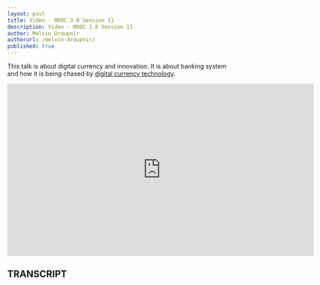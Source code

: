 ```yaml
---
layout: post
title: Video - MOOC 3.0 Session 11
description: Video - MOOC 3.0 Session 11
author: Melvin Draupnir
authorurl: /melvin-draupnir/
published: true
---
```


<p>This talk is about digital currency and innovation. It is about banking system and how it is being chased by <a href="/rise-of-digital-asset-popularity/">digital currency technology</a>.</p>

<center><iframe width="700" height="394" src="https://www.youtube.com/embed/P1s2AaaipTg?list=PL68lGg7SjGZBzAwPwCerIHAOg6eN5fGu2" frameborder="0" allowfullscreen></iframe></center>

<h2>TRANSCRIPT</h2>
